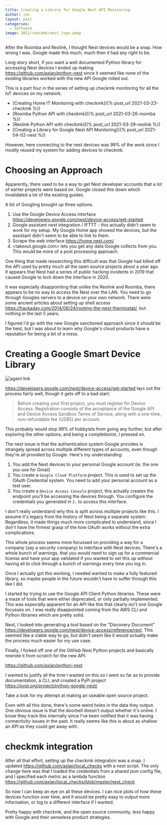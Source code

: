 ```yaml
---
title: Creating a Library for Google Nest API Monitoring
author: jon
layout: post
categories:
  - Software
image: 2021/checkmk/nest_logo.webp
---
```


After the Roomba and Reolink, I thought Nest devices would be a snap. How wrong I was. Google made this much, much then it had any right to be. 

Long story short, if you want a well documented Python library for accessing Nest devices I ended up making <https://github.com/axlan/python-nest> since it seemed like none of the existing libraries worked with the new API Google rolled out.

This is a part four in the series of setting up checkmk monitoring for all the IoT devices on my network. 

* [Creating Home IT Monitoring with checkmk]({% post_url 2021-03-23-checkmk %})
* [Roomba Python API with checkmk]({% post_url 2021-03-26-roomba %})
* [Reolink Python API with checkmk]({% post_url 2021-03-29-reolink %})
* [Creating a Library for Google Nest API Monitoring]({% post_url 2021-04-02-nest %})

However, here connecting to the nest devices was 99% of the work since I mostly reused my system for adding devices to checkmk.

# Choosing an Approach

Apparently, there used to be a way to get Nest developer accounts that a lot of earlier projects were based on. Google closed this down which invalidated a lot of the existing guides.

A bit of Googling brought up three options.

1. Use the Google Device Access interface <https://developers.google.com/nest/device-access/get-started>.
2. Google assistant nest integration / IFTTT - this actually didn't seem to work for my setup. My Google Home app showed the devices, but the assistant didn't seem to be able to link to them.
3. Scrape the web interface <https://home.nest.com/>
4. <takeout.google.com> lets you get any data Google collects from you. This would be more of a post processing approach.

One thing that made researching this difficult was that Google had killed off the API used by pretty much all the open source projects about a year ago. It appears that Nest had a series of public hacking incidents in 2019 that caused Google to lock down the interface in 2020.

It was especially disappointing that unlike the Reolink and Roomba, there appears to be no way to access the Nest over the LAN. You need to go through Googles servers to a device on your own network. There were some ancient articles about setting up shell access <https://hackaday.com/2014/06/24/rooting-the-nest-thermostat/>, but nothing in the last 5 years.

I figured I'd go with the new Google sanctioned approach since it should be the best, but I was about to learn why Google's cloud products have a reputation for being a bit of a mess.

# Creating a Google Smart Device Library

<img class="center" src="{{ site.image_host }}/2021/checkmk/nest_logo.webp" alt="agent link">

<https://developers.google.com/nest/device-access/get-started> lays out the process fairly well, though it gets off to a bad start:

> Before creating your first project, you must register for Device Access. Registration consists of the acceptance of the Google API and Device Access Sandbox Terms of Service, along with a one-time, non-refundable fee (US$5) per account.

This probably would stop 99% of hobbyists from going any further, but after exploring the other options, and being a completionist, I pressed on.

The next issue is that the authentication system Google provides is strangely spread across multiple different types of accounts, even though they're all provided by Google. Here's my understanding:

1. You add the Nest devices to your personal Google account (ie. the one you use for Gmail)
2. You create a `Google Cloud Platform` project. This is used to set up the OAuth Credential system. You need to add your personal account as a test user.
3. You create a `Device Access Console` project, this actually creates the endpoint you'll be accessing the devices through. You configure the credentials you generated in `2.` to access this interface.

I don't really understand why this is split across multiple projects like this. I assume it's legacy from the history of Nest being a separate system. Regardless, it made things much more complicated to understand, since I don't have the firmest grasp of the how OAuth works without the extra complications.

This whole process seems more focussed on providing a way for a company (say a security company) to interface with Nest devices. There's a whole bunch of warnings, that you would need to sign up for a commercial license and have your app validated if you wanted to set this up without having all to click through a bunch of warnings every time you log in.

Once I actually got this working, I needed wanted to make a fully featured library, so maybe people in the future wouldn't have to suffer through this like I did.

I started by trying to use the Google API Client Python libraries. These were a maze of tools that were either deprecated, or only partially implemented. This was especially apparent for an API like this that clearly isn't one Google focusses on. I was really disappointed coming from the AWS CLI and Python libraries which are pretty solid.

Next, I looked into generating a tool based on the "Discovery Document" <https://developers.google.com/nest/device-access/reference/rest>. This seemed like a viable way to go, but didn't seem like it would actually make the process much easier for my use case.

Finally, I forked off one of the GitHub Nest Python projects and basically rewrote it from scratch for the new API:

<https://github.com/axlan/python-nest> 

I wanted to justify all the time I wasted on this so I went so far as to provide documentation, a CLI, and created a PyPi project <https://pypi.org/project/python-google-nest/>

Take a look for my attempt at making an useable open source project.

Even with all this done, there's some weird holes in the data they output. One obvious issue is that the doorbell doesn't output whether it's online. I know they track this internally since I've been notified that it was having connectivity issues in the past. It really seems like this is about as shallow an API as they could get away with.

# checkmk integration

After all that effort, setting up the checkmk integration was a snap. I updated <https://github.com/axlan/local_checks> with a nest script. The only change here was that I loaded the credentials from a shared json config file, and I specified each metric as a lambda function <https://github.com/axlan/local_checks/blob/master/nest_check>

So now I can keep an eye on all these devices. I can nice plots of how these devices function over time, and it would be pretty easy to output more information, or log to a different interface if I wanted.

Pretty happy with checkmk, and the open source community, less happy with Google and their senseless product strategies.
